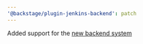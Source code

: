 ```yaml
---
'@backstage/plugin-jenkins-backend': patch
---
```


Added support for the [new backend system](https://backstage.io/docs/backend-system/)
